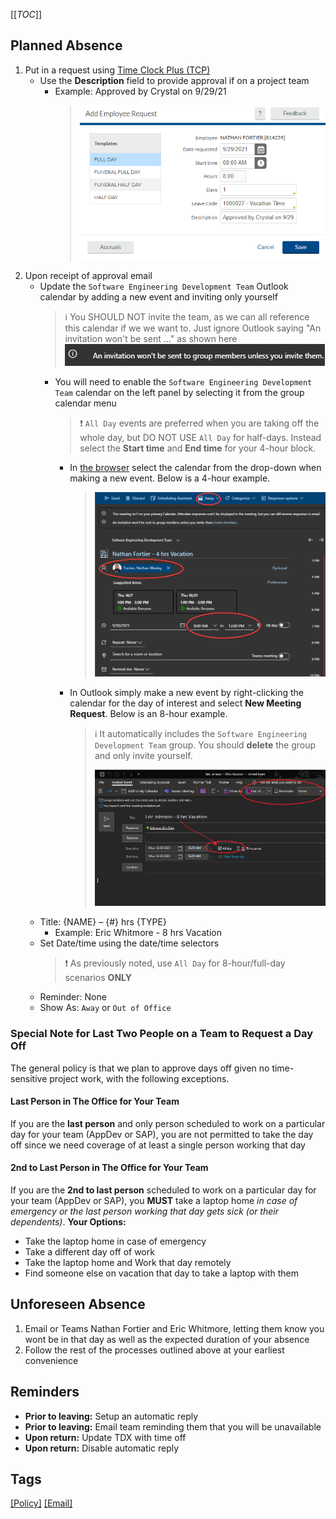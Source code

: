 [[_TOC_]]

## Planned Absence
1.  Put in a request using [Time Clock Plus (TCP)](https://tcp.apps.cmich.edu)
    - Use the **Description** field to provide approval if on a project team
      - Example: Approved by Crystal on 9/29/21   
        > ![image](uploads/61df18ce117e70f75504a21275b863f9/image.png)
1.  Upon receipt of approval email
    - Update the `Software Engineering Development Team` Outlook calendar by adding a new event and inviting only yourself
      > ℹ You SHOULD NOT invite the team, as we can all reference this calendar if we we want to. Just ignore Outlook saying "An invitation won't be sent ..." as shown here ![image](uploads/e7fa311fb3e3682929d5132f3232d287/image.png)
      - You will need to enable the `Software Engineering Development Team` calendar on the left panel by selecting it from the group calendar menu
        > ❗ `All Day` events are preferred when you are taking off the whole day, but DO NOT USE `All Day` for half-days. Instead select the **Start time** and **End time** for your 4-hour block.
        - In [the browser](https://outlook.office.com/calendar/view/week) select the calendar from the drop-down when making a new event. Below is a 4-hour example.
          > ![image](uploads/53fe030162cf8b008a25a36a2403cf54/image.png)
        - In Outlook simply make a new event by right-clicking the calendar for the day of interest and select **New Meeting Request**. Below is an 8-hour example.
          > ℹ It automatically includes the `Software Engineering Development Team` group. You should **delete** the group and only invite yourself.
          >
          > ![image](uploads/a84ec08c460ac2d2906a5165f3008cb9/image.png)
    - Title: {NAME} – {#} hrs {TYPE}
      - Example: Eric Whitmore - 8 hrs Vacation
    - Set Date/time using the date/time selectors
      > ❗ As previously noted, use `All Day` for 8-hour/full-day scenarios **ONLY**
    - Reminder: None
    - Show As: `Away` or `Out of Office`

### Special Note for Last Two People on a Team to Request a Day Off
The general policy is that we plan to approve days off given no time-sensitive project work, with the following exceptions.
#### Last Person in The Office for Your Team
If you are the **last person** and only person scheduled to work on a particular day for your team (AppDev or SAP), you are not permitted to take the day off since we need coverage of at least a single person working that day
#### 2nd to Last Person in The Office for Your Team
If you are the **2nd to last person** scheduled to work on a particular day for your team (AppDev or SAP), you **MUST** take a laptop home _in case of emergency or the last person working that day gets sick (or their dependents)_.
**Your Options:**
- Take the laptop home in case of emergency 
- Take a different day off of work
- Take the laptop home and Work that day remotely
- Find someone else on vacation that day to take a laptop with them

## Unforeseen Absence
1.  Email or Teams Nathan Fortier and Eric Whitmore, letting them know you wont be in that day as well as the expected duration of your absence
1.  Follow the rest of the processes outlined above at your earliest convenience 

## Reminders
*  **Prior to leaving:** Setup an automatic reply
*  **Prior to leaving:** Email team reminding them that you will be unavailable
*  **Upon return:** Update TDX with time off
*  **Upon return:** Disable automatic reply

## Tags
[[Policy]](https://code.cmich.edu/search?project_id=365&repository_ref=master&scope=wiki_blobs&search=PolicyTag)
[[Email]](https://code.cmich.edu/search?project_id=365&repository_ref=master&scope=wiki_blobs&search=EmailTag)